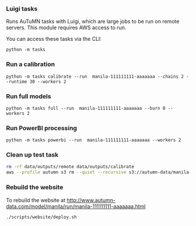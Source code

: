 ### Luigi tasks

Runs AuTuMN tasks with Luigi, which are large jobs to be run on remote servers.
This module requires AWS access to run.

You can access these tasks via the CLI:

```
python -m tasks
```

### Run a calibration

```
python -m tasks calibrate --run  manila-111111111-aaaaaaa --chains 2 --runtime 30 --workers 2
```

### Run full models

```
python -m tasks full --run  manila-111111111-aaaaaaa --burn 0 --workers 2
```

### Run PowerBI processing

```
python -m tasks powerbi --run  manila-111111111-aaaaaaa --workers 2
```

### Clean up test task

```bash
rm -rf data/outputs/remote data/outputs/calibrate
aws --profile autumn s3 rm --quiet --recursive s3://autumn-data/manila-111111111-aaaaaaa
```

### Rebuild the website

To rebuild the website at http://www.autumn-data.com/model/manila/run/manila-111111111-aaaaaaa.html

```bash
./scripts/website/deploy.sh
```

